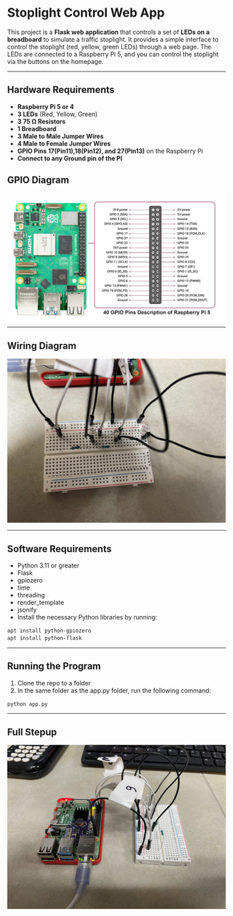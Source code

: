 # Stoplight Control Web App

This project is a **Flask web application** that controls a set of **LEDs on a breadboard** to simulate a traffic stoplight. It provides a simple interface to control the stoplight (red, yellow, green LEDs) through a web page. The LEDs are connected to a Raspberry Pi 5, and you can control the stoplight via the buttons on the homepage.

---

## Hardware Requirements

- **Raspberry Pi 5 or 4**
- **3 LEDs** (Red, Yellow, Green)
- **3 75 Ω Resistors**
- **1 Breadboard**
- **3 Male to Male Jumper Wires**
- **4 Male to Female Jumper Wires**
- **GPIO Pins 17(Pin11),18(Pin12), and 27(Pin13)** on the Raspberry Pi
- **Connect to any Ground pin of the PI**

## GPIO Diagram
![GPIO Diagram](images/Raspberry-Pi-5-Pinout-.jpg)

---

## Wiring Diagram
![Wiring Diagram](images/wiring_diagram.jpg)

---

## Software Requirements

- Python 3.11 or greater
- Flask
- gpiozero
- time
- threading
- render_template
- jsonify
- Install the necessary Python libraries by running:

```bash
apt install python-gpiozero
apt install python-flask
```
---

## Running the Program
1. Clone the repo to a folder
2. In the same folder as the app.py folder, run the following command:

```bash
python app.py
```
---

## Full Stepup
![Wiring Diagram](images/full_setup.jpg)

